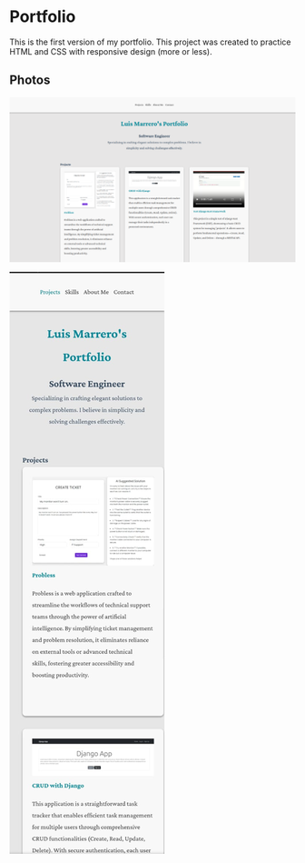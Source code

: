 # Portfolio

This is the first version of my portfolio. This project was created to practice HTML and CSS with responsive design (more or less).

## Photos

![portfolio](portfolio.png)

![portfolio in a Samsung Galaxy Mobile](portfolio-mobile.jpeg)
